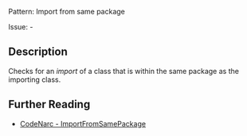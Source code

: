 Pattern: Import from same package

Issue: -

## Description

Checks for an *import* of a class that is within the same package as the importing class.

## Further Reading

* [CodeNarc - ImportFromSamePackage](https://codenarc.github.io/CodeNarc/codenarc-rules-imports.html#importfromsamepackage-rule)